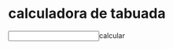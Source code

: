 <!DOCTYPE html>
<html lang="pt-BR">
<head>
    <meta charset="UTF-8">
    <meta name="viewport" content="width=device-width, initial-scale=1.0">
    <title>tabuada</title>
    <link rel="stylesheet" href="style.css">
</head>
<body>
    <div class="container">
        <h1>calculadora de tabuada</h1>
        <input type="number" id="numero"
        <button onclick="calcularTabuada()">calcular</button>
        <div id="resultado"></div>
    </div>
    <script src="script.js"></script>
</body>
</html>
